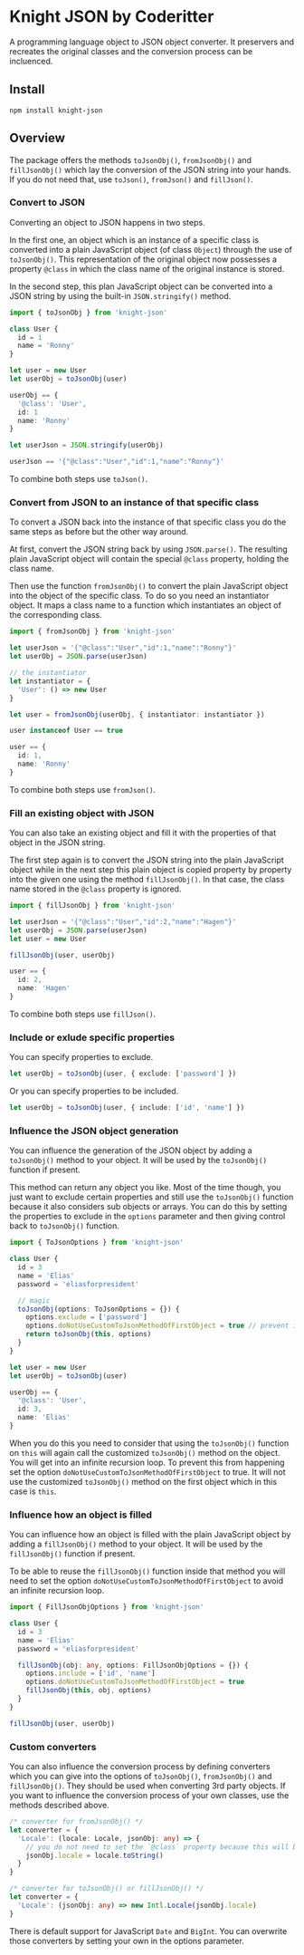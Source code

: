 # Knight JSON by Coderitter

A programming language object to JSON object converter. It preservers and recreates the original classes and the conversion process can be incluenced.

## Install

`npm install knight-json`

## Overview

The package offers the methods `toJsonObj()`, `fromJsonObj()` and `fillJsonObj()` which lay the conversion of the JSON string into your hands. If you do not need that, use `toJson()`, `fromJson()` and `fillJson()`.

### Convert to JSON

Converting an object to JSON happens in two steps.

In the first one, an object which is an instance of a specific class is converted into a plain JavaScript object (of class `Object`) through the use of `toJsonObj()`. This representation of the original object now possesses a property `@class` in which the class name of the original instance is stored.

In the second step, this plan JavaScript object can be converted into a JSON string by using the built-in `JSON.stringify()` method.

```typescript
import { toJsonObj } from 'knight-json'

class User {
  id = 1
  name = 'Ronny'
}

let user = new User
let userObj = toJsonObj(user)

userObj == {
  '@class': 'User',
  id: 1
  name: 'Ronny'
}

let userJson = JSON.stringify(userObj)

userJson == '{"@class":"User","id":1,"name":"Ronny"}'
```

To combine both steps use `toJson()`.

### Convert from JSON to an instance of that specific class

To convert a JSON back into the instance of that specific class you do the same steps as before but the other way around.

At first, convert the JSON string back by using `JSON.parse()`. The resulting plain JavaScript object will contain the special `@class` property, holding the class name.

Then use the function `fromJsonObj()` to convert the plain JavaScript object into the object of the specific class. To do so you need an instantiator object. It maps a class name to a function which instantiates an object of the corresponding class.

```typescript
import { fromJsonObj } from 'knight-json'

let userJson = '{"@class":"User","id":1,"name":"Ronny"}'
let userObj = JSON.parse(userJson)

// the instantiator
let instantiator = {
  'User': () => new User
}

let user = fromJsonObj(userObj, { instantiator: instantiator })

user instanceof User == true

user == {
  id: 1,
  name: 'Ronny'
}
```

To combine both steps use `fromJson()`.

### Fill an existing object with JSON

You can also take an existing object and fill it with the properties of that object in the JSON string.

The first step again is to convert the JSON string into the plain JavaScript object while in the next step this plain object is copied property by property into the given one using the method `fillJsonObj()`. In that case, the class name stored in the `@class` property is ignored.

```typescript
import { fillJsonObj } from 'knight-json'

let userJson = '{"@class":"User","id":2,"name":"Hagen"}'
let userObj = JSON.parse(userJson)
let user = new User

fillJsonObj(user, userObj)

user == {
  id: 2,
  name: 'Hagen'
}
```

To combine both steps use `fillJson()`.

### Include or exlude specific properties

You can specify properties to exclude.

```typescript
let userObj = toJsonObj(user, { exclude: ['password'] })
```

Or you can specify properties to be included.

```typescript
let userObj = toJsonObj(user, { include: ['id', 'name'] })
```

### Influence the JSON object generation

You can influence the generation of the JSON object by adding a `toJsonObj()` method to your object. It will be used by the `toJsonObj()` function if present.

This method can return any object you like. Most of the time though, you just want to exclude certain properties and still use the `toJsonObj()` function because it also considers sub objects or arrays. You can do this by setting the properties to exclude in the `options` parameter and then giving control back to `toJsonObj()` function.

```typescript
import { ToJsonOptions } from 'knight-json'

class User {
  id = 3
  name = 'Elias'
  password = 'eliasforpresident'

  // magic
  toJsonObj(options: ToJsonOptions = {}) {
    options.exclude = ['password']
    options.doNotUseCustomToJsonMethodOfFirstObject = true // prevent infinite recursion
    return toJsonObj(this, options)
  }
}

let user = new User
let userObj = toJsonObj(user)

userObj == {
  '@class': 'User',
  id: 3,
  name: 'Elias'
}
```

When you do this you need to consider that using the `toJsonObj()` function on `this` will again call the customized `toJsonObj()` method on the object. You will get into an infinite recursion loop. To prevent this from happening set the option `doNotUseCustomToJsonMethodOfFirstObject` to true. It will not use the customized `toJsonObj()` method on the first object which in this case is `this`.

### Influence how an object is filled

You can influence how an object is filled with the plain JavaScript object by adding a `fillJsonObj()` method to your object. It will be used by the `fillJsonObj()` function if present.

To be able to reuse the `fillJsonObj()` function inside that method you will need to set the option `doNotUseCustomToJsonMethodOfFirstObject` to avoid an infinite recursion loop.

```typescript
import { FillJsonObjOptions } from 'knight-json'

class User {
  id = 3
  name = 'Elias'
  password = 'eliasforpresident'

  fillJsonObj(obj: any, options: FillJsonObjOptions = {}) {
    options.include = ['id', 'name']
    options.doNotUseCustomToJsonMethodOfFirstObject = true
    fillJsonObj(this, obj, options)
  }
}

fillJsonObj(user, userObj)
```

### Custom converters

You can also influence the conversion process by defining converters which you can give into the options of `toJsonObj()`, `fromJsonObj()` and `fillJsonObj()`. They should be used when converting 3rd party objects. If you want to influence the conversion process of your own classes, use the methods described above.

```typescript
/* converter for fromJsonObj() */
let converter = {
  'Locale': (locale: Locale, jsonObj: any) => {
    // you do not need to set the `@class` property because this will be done by the algorithm
    jsonObj.locale = locale.toString()
  }
}

/* converter for toJsonObj() or fillJsonObj() */
let converter = {
  'Locale': (jsonObj: any) => new Intl.Locale(jsonObj.locale)
}
```

There is default support for JavaScript `Date` and `BigInt`. You can overwrite those converters by setting your own in the options parameter.